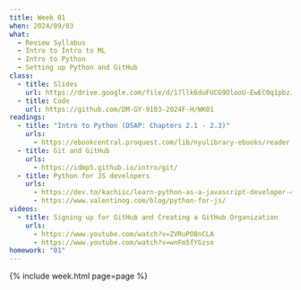 ```yaml
---
title: Week 01
when: 2024/09/03
what:
  - Review Syllabus
  - Intro to Intro to ML
  - Intro to Python
  - Setting up Python and GitHub
class:
  - title: Slides
    url: https://drive.google.com/file/d/17llk6duFUCG9OlooU-EwEC0q1pbzJyS5/
  - title: Code
    url: https://github.com/DM-GY-9103-2024F-H/WK01
readings:
  - title: "Intro to Python (DSAP: Chapters 2.1 - 2.3)"
    urls:
      - https://ebookcentral.proquest.com/lib/nyulibrary-ebooks/reader.action?docID=5264120&ppg=68
  - title: Git and GitHub
    urls:
      - https://idmp5.github.io/intro/git/
  - title: Python for JS developers
    urls:
      - https://dev.to/kachiic/learn-python-as-a-javascript-developer-422j
      - https://www.valentinog.com/blog/python-for-js/
videos:
  - title: Signing up for GitHub and Creating a GitHub Organization
    urls:
      - https://www.youtube.com/watch?v=ZVRuPO8nCLA
      - https://www.youtube.com/watch?v=wnFm5fYGzso
homework: "01"
---
```

{% include week.html page=page %}
